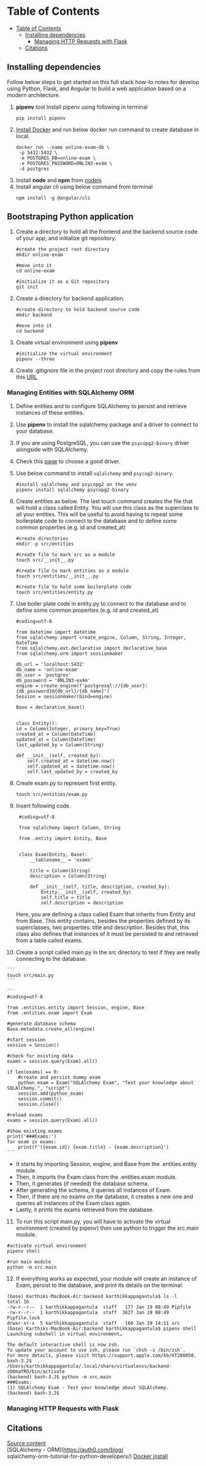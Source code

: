 # Table of Contents

- [Table of Contents](#table-of-contents)
  - [Installing dependencies](#installing-dependencies)
    - [Managing HTTP Requests with Flask](#managing-http-requests-with-flask)
  - [Citations](#citations)
  

## Installing dependencies

Follow below steps to get started on this full stack how-to notes for develop using Python, Flask, and Angular to build a web application based on a modern architecture.
  

1. **pipenv** tool 
   Install pipenv using following in terminal
   ``` 
   pip install pipenv 
   ```
2. [Install Docker](https://docs.docker.com/install/) and run below docker run command to create database in local.
   ```
   docker run --name online-exam-db \
    -p 5432:5432 \
    -e POSTGRES_DB=online-exam \
    -e POSTGRES_PASSWORD=0NLIN3-ex4m \
    -d postgres
    ```
3. Install **node** and **npm** from [nodejs](https://nodejs.org/en/download/)
4. Install angular cli using below command from terminal
   ```
   npm install -g @angular/cli
   ```

## Bootstraping Python application

1. Create a directory to hold all the frontend and the backend source code of your app, and initialize git repository.
   
   ```
   #create the project root directory
   mkdir online-exam

   #move into it
   cd online-exam

   #initialize it as a Git repository 
   git init
   ```
2. Create a directory for backend application.
   
   ```
   #create directory to hold backend source code
   mkdir backend

   #move into it
   cd backend
   ```
3. Create virtual environment using **pipenv**
   
   ```
   #initialize the virtual environment
   pipenv --three
   ```
4. Create .gitignore file in the project root directory and copy the rules from this [URL](https://raw.githubusercontent.com/auth0-blog/online-exam/master/.gitignore)

### Managing Entities with SQLAlchemy ORM

1. Define entities and to configure SQLAlchemy to persist and retrieve instances of these entities.
2. Use **pipenv** to install the sqlalchemy package and a driver to connect to your database.
3. If you are using PostgreSQL, you can use the ```psycopg2-binary``` driver alongside with SQLAlchemy.
4. Check this [page](https://docs.sqlalchemy.org/en/13/core/engines.html#supported-databases) to choose a good driver.
5. Use below command to install ```sqlalchemy``` and ```psycog2-binary```.

    ```
    #install sqlalchemy and psycopg2 on the venv
    pipenv install sqlalchemy psycopg2-binary
    ```
6. Create entities as below. The last touch command creates the file that will hold a class called Entity. You will use this class as the superclass to all your entities. This will be useful to avoid having to repeat some boilerplate code to connect to the database and to define some common properties (e.g. id and created_at)
   
   ```
   #create directories
   mkdir -p src/entities

   #create file to mark src as a module
   touch src/__init__.py

   #create file to mark entities as a module
   touch src/entities/__init__.py

   #create file to hold some boilerplate code
   touch src/entities/entity.py
   ```

7. Use boiler plate code in entity.py to connect to the database and to define some common properties (e.g. id and created_at)

    ```
    #coding=utf-8

    from datetime import datetime
    from sqlalchemy import create_engine, Column, String, Integer, DateTime
    from sqlalchemy.ext.declarative import declarative_base
    from sqlalchemy.orm import sessionmaker

    db_url = 'localhost:5432'
    db_name = 'online-exam'
    db_user = 'postgres'
    db_password = '0NLIN3-ex4m'
    engine = create_engine(f'postgresql://{db_user}:{db_password}@{db_url}/{db_name}')
    Session = sessionmaker(bind=engine)

    Base = declarative_base()


    class Entity():
    id = Column(Integer, primary_key=True)
    created_at = Column(DateTime)
    updated_at = Column(DateTime)
    last_updated_by = Column(String)

    def __init__(self, created_by):
        self.created_at = datetime.now()
        self.updated_at = datetime.now()
        self.last_updated_by = created_by
    ```

8. Create exam.py to represent first entity.
   
   ```
   touch src/entities/exam.py
   ```

9. Insert following code.
   
   ```
    #coding=utf-8

    from sqlalchemy import Column, String

    from .entity import Entity, Base


    class Exam(Entity, Base):
        __tablename__ = 'exams'

        title = Column(String)
        description = Column(String)

        def __init__(self, title, description, created_by):
            Entity.__init__(self, created_by)
            self.title = title
            self.description = description
   ```

   Here, you are defining a class called Exam that inherits from Entity and from Base. This entity contains, besides the properties defined by its superclasses, two properties: title and description. Besides that, this class also defines that instances of it must be persisted to and retrieved from a table called exams.

10.  Create a script called main.py in the src directory to test if they are really connecting to the database.

    ```
    touch src/main.py
    ```

    ```
    #coding=utf-8

    from .entities.entity import Session, engine, Base
    from .entities.exam import Exam

    #generate database schema
    Base.metadata.create_all(engine)

    #start session
    session = Session()

    #check for existing data
    exams = session.query(Exam).all()

    if len(exams) == 0:
        #create and persist dummy exam
        python_exam = Exam("SQLAlchemy Exam", "Test your knowledge about SQLAlchemy.", "script")
        session.add(python_exam)
        session.commit()
        session.close()

    #reload exams
    exams = session.query(Exam).all()

    #show existing exams
    print('###Exams:')
    for exam in exams:
        print(f'({exam.id}) {exam.title} - {exam.description}')
    ```
   
* It starts by importing Session, engine, and Base from the .entities.entity module.
* Then, it imports the Exam class from the .entities.exam module.
* Then, it generates (if needed) the database schema.
* After generating the schema, it queries all instances of Exam.
* Then, if there are no exams on the database, it creates a new one and queries all instances of the Exam class again.
* Lastly, it prints the exams retrieved from the database.

11. To run this script main.py, you will have to activate the virtual environment (created by pipenv) then use python to trigger the src.main module.

```
#activate virtual environment
pipenv shell

#run main module
python -m src.main
```

12. If everything works as expected, your module will create an instance of Exam, persist to the database, and print its details on the terminal.
    
```
(base) Karthiks-MacBook-Air:backend karthikkappagantula$ ls -l
total 16
-rw-r--r--  1 karthikkappagantula  staff   177 Jan 19 08:49 Pipfile
-rw-r--r--  1 karthikkappagantula  staff  3827 Jan 19 08:49 Pipfile.lock
drwxr-xr-x  5 karthikkappagantula  staff   160 Jan 19 14:11 src
(base) Karthiks-MacBook-Air:backend karthikkappagantula$ pipenv shell
Launching subshell in virtual environment…

The default interactive shell is now zsh.
To update your account to use zsh, please run `chsh -s /bin/zsh`.
For more details, please visit https://support.apple.com/kb/HT208050.
bash-3.2$  . /Users/karthikkappagantula/.local/share/virtualenvs/backend-zD0mafRO/bin/activate
(backend) bash-3.2$ python -m src.main
###Exams:
(1) SQLAlchemy Exam - Test your knowledge about SQLAlchemy.
(backend) bash-3.2$ 
```

### Managing HTTP Requests with Flask

## Citations
[Source content](https://auth0.com/blog/using-python-flask-and-angular-to-build-modern-apps-part-1/)<br>
[SQLAlchemy - ORM](https://auth0.com/blog/<br>
sqlalchemy-orm-tutorial-for-python-developers/)
[Docker install](https://docs.docker.com/install/)<br>